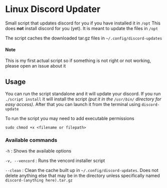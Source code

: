 # Linux Discord Updater
Small script that updates discord for you if you have installed it in `/opt`
This does **not** install discord for you (yet). It is meant to update the files in `/opt`

The script caches the downloaded tar.gz files in `~/.config/discord-updates`
#### Note
This is my first actual script so if something is not right or not working, please open an issue about it
## Usage
You can run the script standalone and it will update your discord.
If you run `./script install` it will install the script *(put it in the `/usr/bin/` directory for easy access)*. After that you can launch it from the terminal using `discord-update`

To run the script you may need to add executable permissions
```
sudo chmod +x <filename or filepath>
```
### Available commands
`-h` : Shows the available options

`-v, --vencord` : Runs the vencord installer script

`--clean` : Clean the cache built up in `~/.config/discord-updates`. Does not delete anything else that may be in the directory unless specifically named `discord-(anything here).tar.gz`
